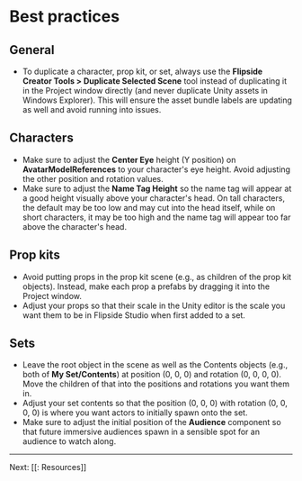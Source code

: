 # Best practices

## General

- To duplicate a character, prop kit, or set, always use the **Flipside Creator Tools > Duplicate Selected Scene** tool instead of duplicating it in the Project window directly (and never duplicate Unity assets in Windows Explorer). This will ensure the asset bundle labels are updating as well and avoid running into issues.

## Characters

- Make sure to adjust the **Center Eye** height (Y position) on **AvatarModelReferences** to your character's eye height. Avoid adjusting the other position and rotation values.
- Make sure to adjust the **Name Tag Height** so the name tag will appear at a good height visually above your character's head. On tall characters, the default may be too low and may cut into the head itself, while on short characters, it may be too high and the name tag will appear too far above the character's head.

## Prop kits

- Avoid putting props in the prop kit scene (e.g., as children of the prop kit objects). Instead, make each prop a prefabs by dragging it into the Project window.
- Adjust your props so that their scale in the Unity editor is the scale you want them to be in Flipside Studio when first added to a set.

## Sets

- Leave the root object in the scene as well as the Contents objects (e.g., both of **My Set/Contents**) at position (0, 0, 0) and rotation (0, 0, 0, 0). Move the children of that into the positions and rotations you want them in.
- Adjust your set contents so that the position (0, 0, 0) with rotation (0, 0, 0, 0) is where you want actors to initially spawn onto the set.
- Make sure to adjust the initial position of the **Audience** component so that future immersive audiences spawn in a sensible spot for an audience to watch along.

---

Next: [[: Resources]]
